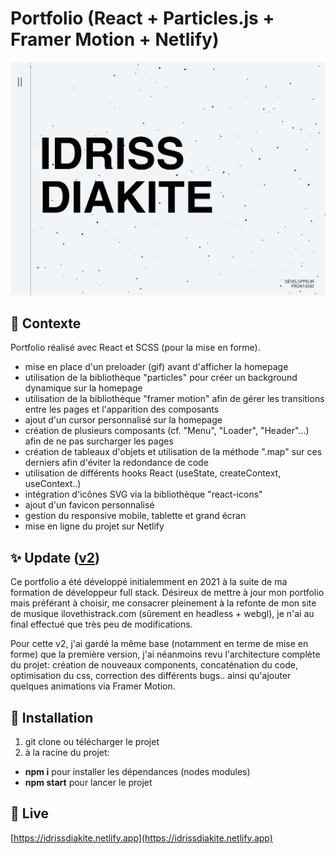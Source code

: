 # Portfolio (React + Particles.js + Framer Motion + Netlify)

![Screenshot](screenshot.png)

## 📍 Contexte

Portfolio réalisé avec React et SCSS (pour la mise en forme).
- mise en place d'un preloader (gif) avant d'afficher la homepage
- utilisation de la bibliothèque "particles" pour créer un background dynamique sur la homepage
- utilisation de la bibliothèque "framer motion" afin de gérer les transitions entre les pages et l'apparition des composants
- ajout d'un cursor personnalisé sur la homepage
- création de plusieurs composants (cf. "Menu", "Loader", "Header"...) afin de ne pas surcharger les pages
- création de tableaux d'objets et utilisation de la méthode ".map" sur ces derniers afin d'éviter la redondance de code
- utilisation de différents hooks React (useState, createContext, useContext..)
- intégration d'icônes SVG via la bibliothèque "react-icons"
- ajout d'un favicon personnalisé
- gestion du responsive mobile, tablette et grand écran
- mise en ligne du projet sur Netlify

  
## ✨ Update ([v2](https://github.com/idrissdiakite/portfolio-react/tree/v2))

Ce portfolio a été développé initialemment en 2021 à la suite de ma formation de développeur full stack. Désireux de mettre à jour mon portfolio mais préférant à choisir, me consacrer pleinement à la refonte de mon site de musique ilovethistrack.com (sûrement en headless + webgl), je n'ai au final effectué que très peu de modifications.

Pour cette v2, j'ai gardé la même base (notamment en terme de mise en forme) que la première version, j'ai néanmoins revu l'architecture complète du projet: création de nouveaux components, concaténation du code, optimisation du css, correction des différents bugs.. ainsi qu'ajouter quelques animations via Framer Motion.

## 🚀 Installation

1. git clone ou télécharger le projet
2. à la racine du projet:
- **npm i** pour installer les dépendances (nodes modules)
- **npm start** pour lancer le projet

## 🚀 Live

[https://idrissdiakite.netlify.app](https://idrissdiakite.netlify.app)
